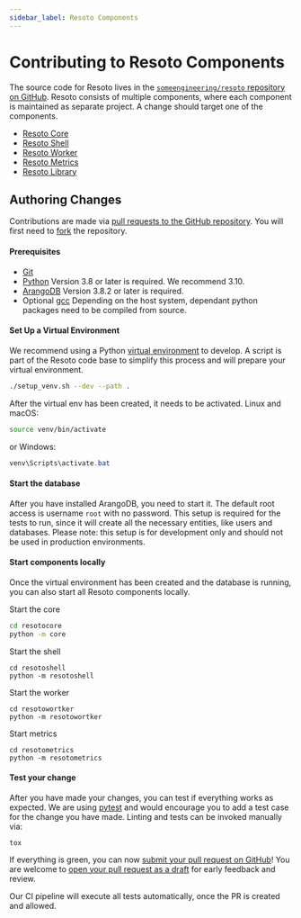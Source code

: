 ```yaml
---
sidebar_label: Resoto Components
---
```


# Contributing to Resoto Components

The source code for Resoto lives in the [`someengineering/resoto` repository on GitHub](https://github.com/someengineering/resoto).
Resoto consists of multiple components, where each component is maintained as separate project.
A change should target one of the components.

- [Resoto Core](https://github.com/someengineering/resoto/tree/main/resotocore)
- [Resoto Shell](https://github.com/someengineering/resoto/tree/main/resotoshell)
- [Resoto Worker](https://github.com/someengineering/resoto/tree/main/resotoworker)
- [Resoto Metrics](https://github.com/someengineering/resoto/tree/main/resotometrics)
- [Resoto Library](https://github.com/someengineering/resoto/tree/main/resotolib)

## Authoring Changes

Contributions are made via [pull requests to the GitHub repository](https://github.com/someengineering/resoto/pulls).
You will first need to [fork](https://docs.github.com/get-started/quickstart/fork-a-repo) the repository.

#### Prerequisites

- [Git](https://git-scm.com)
- [Python](https://www.python.org) Version 3.8 or later is required. We recommend 3.10.
- [ArangoDB](https://www.arangodb.com) Version 3.8.2 or later is required.
- Optional [gcc](https://gcc.gnu.org) Depending on the host system, dependant python packages need to be compiled from source.

#### Set Up a Virtual Environment

We recommend using a Python [virtual environment](https://docs.python.org/3/tutorial/venv.html) to develop.
A script is part of the Resoto code base to simplify this process and will prepare your virtual environment.

```bash
./setup_venv.sh --dev --path .
```

After the virtual env has been created, it needs to be activated.
Linux and macOS:

```bash
source venv/bin/activate
```

or Windows:

```powershell
venv\Scripts\activate.bat
```

#### Start the database

After you have installed ArangoDB, you need to start it.
The default root access is username `root` with no password.
This setup is required for the tests to run, since it will create all the necessary entities, like users and databases.
Please note: this setup is for development only and should not be used in production environments.

#### Start components locally

Once the virtual environment has been created and the database is running, you can also start all Resoto components locally.

Start the core

```bash
cd resotocore
python -m core
```

Start the shell

```shell
cd resotoshell
python -m resotoshell
```

Start the worker

```shell
cd resotowortker
python -m resotowortker
```

Start metrics

```shell
cd resotometrics
python -m resotometrics
```

#### Test your change

After you have made your changes, you can test if everything works as expected.
We are using [pytest](https://docs.pytest.org) and would encourage you to add a test case for the change you have made.
Linting and tests can be invoked manually via:

```shell
tox
```

If everything is green, you can now [submit your pull request on GitHub](https://github.com/someengineering/resoto/pulls)!
You are welcome to [open your pull request as a draft](https://docs.github.com/pull-requests/collaborating-with-pull-requests/proposing-changes-to-your-work-with-pull-requests/about-pull-requests#draft-pull-requests) for early feedback and review.

Our CI pipeline will execute all tests automatically, once the PR is created and allowed.

